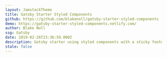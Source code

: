 ```yaml
---
layout: JamstackTheme
title: Gatsby Starter Styled Components
github: https://github.com/blakenoll/gatsby-starter-styled-components
demo: https://gatsby-starter-styled-components.netlify.com/
author: Blake Noll
ssg: Gatsby
date: 2019-02-26T23:36:59.000Z
description: Gatsby starter using styled components with a sticky footer
stale: false
---
```

